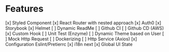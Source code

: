 # Features

[x] Styled Component
[x] React Router with nested approach
[x] Auth0
[x] Storybook
[x] Helmet
[ ] Dynamic ReadMe
[ ] Github CI
[ ] Github CD (AWS)
[x] Custom Hook
[ ] Unit Test (Enzyme)
[ ] Dynamic Theme based on User
[ ] Mock Http Request
[ ] Dockerizing
[ ] Http Service (Axios)
[x] Configuration Eslint/Pretierrc
[x] i18n next
[x] Global UI State
